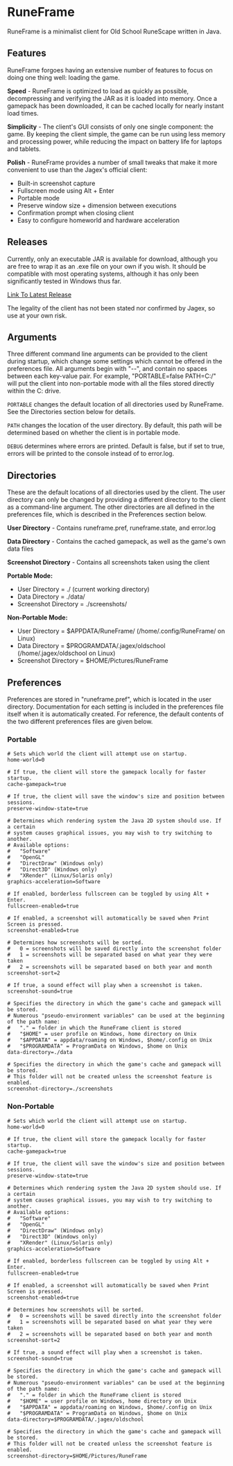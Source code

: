 # RuneFrame
RuneFrame is a minimalist client for Old School RuneScape written in Java. 

## Features
RuneFrame forgoes having an extensive number of features to focus on doing one thing well: loading the game.

**Speed** - RuneFrame is optimized to load as quickly as possible, decompressing and verifying the JAR as it is loaded into memory. Once a gamepack has been downloaded, it can be cached locally for nearly instant load times.

**Simplicity** - The client's GUI consists of only one single component: the game. By keeping the client simple, the game can be run using less memory and processing power, while reducing the impact on battery life for laptops and tablets.

**Polish** - RuneFrame provides a number of small tweaks that make it more convenient to use than the Jagex's official client:
- Built-in screenshot capture
- Fullscreen mode using Alt + Enter
- Portable mode
- Preserve window size + dimension between executions
- Confirmation prompt when closing client
- Easy to configure homeworld and hardware acceleration

## Releases
Currently, only an executable JAR is available for download, although you are free to wrap it as an .exe file on your own if you wish. It should be compatible with most operating systems, although it has only been significantly tested in Windows thus far.

[Link To Latest Release](https://github.com/hentrope/runeframe/releases)

The legality of the client has not been stated nor confirmed by Jagex, so use at your own risk.

## Arguments
Three different command line arguments can be provided to the client during startup, which change some settings which cannot be offered in the preferences file. All arguments begin with "--", and contain no spaces between each key-value pair. For example, "PORTABLE=false PATH=C:/" will put the client into non-portable mode with all the files stored directly within the C: drive.

`PORTABLE` changes the default location of all directories used by RuneFrame. See the Directories section below for details.

`PATH` changes the location of the user directory. By default, this path will be determined based on whether the client is in portable mode.

`DEBUG` determines where errors are printed. Default is false, but if set to true, errors will be printed to the console instead of to error.log.

## Directories
These are the default locations of all directories used by the client. The user directory can only be changed by providing a different directory to the client as a command-line argument. The other directories are all defined in the preferences file, which is described in the Preferences section below.

**User Directory** - Contains runeframe.pref, runeframe.state, and error.log

**Data Directory** - Contains the cached gamepack, as well as the game's own data files

**Screenshot Directory** - Contains all screenshots taken using the client

**Portable Mode:**
- User Directory = ./ (current working directory)
- Data Directory = ./data/
- Screenshot Directory = ./screenshots/

**Non-Portable Mode:**
- User Directory = $APPDATA/RuneFrame/ (/home/.config/RuneFrame/ on Linux)
- Data Directory = $PROGRAMDATA/.jagex/oldschool (/home/.jagex/oldschool on Linux)
- Screenshot Directory = $HOME/Pictures/RuneFrame

## Preferences
Preferences are stored in "runeframe.pref", which is located in the user directory. Documentation for each setting is included in the preferences file itself when it is automatically created. For reference, the default contents of the two different preferences files are given below.

### Portable
```
# Sets which world the client will attempt use on startup.
home-world=0

# If true, the client will store the gamepack locally for faster startup.
cache-gamepack=true

# If true, the client will save the window's size and position between sessions.
preserve-window-state=true

# Determines which rendering system the Java 2D system should use. If a certain
# system causes graphical issues, you may wish to try switching to another.
# Available options:
#   "Software"
#   "OpenGL"
#   "DirectDraw" (Windows only)
#   "Direct3D" (Windows only)
#   "XRender" (Linux/Solaris only)
graphics-acceleration=Software

# If enabled, borderless fullscreen can be toggled by using Alt + Enter.
fullscreen-enabled=true

# If enabled, a screenshot will automatically be saved when Print Screen is pressed.
screenshot-enabled=true

# Determines how screenshots will be sorted.
#   0 = screenshots will be saved directly into the screenshot folder
#   1 = screenshots will be separated based on what year they were taken
#   2 = screenshots will be separated based on both year and month
screenshot-sort=2

# If true, a sound effect will play when a screenshot is taken.
screenshot-sound=true

# Specifies the directory in which the game's cache and gamepack will be stored.
# Numerous "pseudo-environment variables" can be used at the beginning of the path name:
#   "." = folder in which the RuneFrame client is stored
#   "$HOME" = user profile on Windows, home directory on Unix
#   "$APPDATA" = appdata/roaming on Windows, $home/.config on Unix
#   "$PROGRAMDATA" = ProgramData on Windows, $home on Unix
data-directory=./data

# Specifies the directory in which the game's cache and gamepack will be stored.
# This folder will not be created unless the screenshot feature is enabled.
screenshot-directory=./screenshots
```

### Non-Portable
```
# Sets which world the client will attempt use on startup.
home-world=0

# If true, the client will store the gamepack locally for faster startup.
cache-gamepack=true

# If true, the client will save the window's size and position between sessions.
preserve-window-state=true

# Determines which rendering system the Java 2D system should use. If a certain
# system causes graphical issues, you may wish to try switching to another.
# Available options:
#   "Software"
#   "OpenGL"
#   "DirectDraw" (Windows only)
#   "Direct3D" (Windows only)
#   "XRender" (Linux/Solaris only)
graphics-acceleration=Software

# If enabled, borderless fullscreen can be toggled by using Alt + Enter.
fullscreen-enabled=true

# If enabled, a screenshot will automatically be saved when Print Screen is pressed.
screenshot-enabled=true

# Determines how screenshots will be sorted.
#   0 = screenshots will be saved directly into the screenshot folder
#   1 = screenshots will be separated based on what year they were taken
#   2 = screenshots will be separated based on both year and month
screenshot-sort=2

# If true, a sound effect will play when a screenshot is taken.
screenshot-sound=true

# Specifies the directory in which the game's cache and gamepack will be stored.
# Numerous "pseudo-environment variables" can be used at the beginning of the path name:
#   "." = folder in which the RuneFrame client is stored
#   "$HOME" = user profile on Windows, home directory on Unix
#   "$APPDATA" = appdata/roaming on Windows, $home/.config on Unix
#   "$PROGRAMDATA" = ProgramData on Windows, $home on Unix
data-directory=$PROGRAMDATA/.jagex/oldschool

# Specifies the directory in which the game's cache and gamepack will be stored.
# This folder will not be created unless the screenshot feature is enabled.
screenshot-directory=$HOME/Pictures/RuneFrame
```
